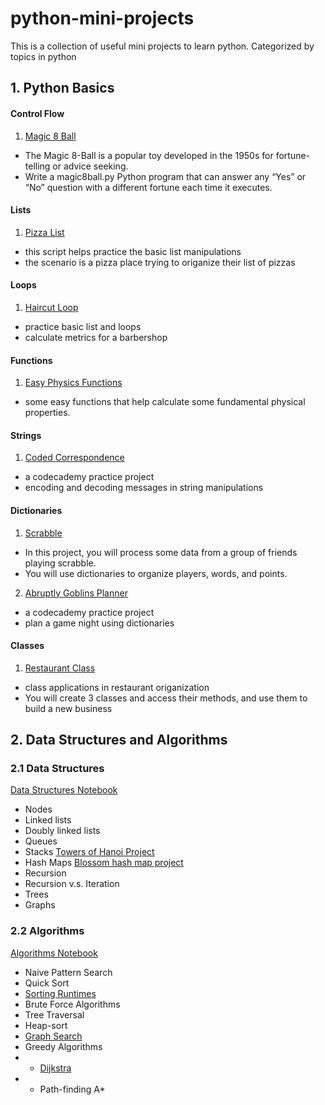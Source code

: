 # python-mini-projects
This is a collection of useful mini projects to learn python. Categorized by topics in python

## 1. Python Basics
#### Control Flow
1. [Magic 8 Ball](python_basics/magic8ball.py)
* The Magic 8-Ball is a popular toy developed in the 1950s for fortune-telling or advice seeking.
* Write a magic8ball.py Python program that can answer any “Yes” or “No” question with a different fortune each time it executes.

#### Lists
1. [Pizza List](python_basics/pizza_list.py)
* this script helps practice the basic list manipulations
* the scenario is a pizza place trying to origanize their list of pizzas

#### Loops
1. [Haircut Loop](python_basics/haircut_loop.py)
* practice basic list and loops
* calculate metrics for a barbershop

#### Functions
1. [Easy Physics Functions](python_basics/physics_functions.py)
* some easy functions that help calculate some fundamental physical properties.

#### Strings
1. [Coded Correspondence](python_basics/coded_correspondence/coded_correspondence.ipynb)
* a codecademy practice project
* encoding and decoding messages in string manipulations

#### Dictionaries
1. [Scrabble](python_basics/scrabble_dict.py)
* In this project, you will process some data from a group of friends playing scrabble.
* You will use dictionaries to organize players, words, and points.
2. [Abruptly Goblins Planner](python_basics/abruptly_goblins_dict/Abruptly%20Goblins%20Planner.ipynb)
* a codecademy practice project
* plan a game night using dictionaries

#### Classes
1. [Restaurant Class](python_basics/restaurant_class.py)
* class applications in restaurant origanization
* You will create 3 classes and access their methods, and use them to build a new business

## 2. Data Structures and Algorithms

### 2.1 Data Structures
[Data Structures Notebook](data_structures_and_algorithms/data_structures.ipynb)
- Nodes
- Linked lists
- Doubly linked lists
- Queues
- Stacks
    [Towers of Hanoi Project](data_structures_and_algorithms/towers_of_hanoi/)
- Hash Maps
    [Blossom hash map project](data_structures_and_algorithms/blossom/)
- Recursion
- Recursion v.s. Iteration
- Trees
- Graphs

### 2.2 Algorithms
[Algorithms Notebook](data_structures_and_algorithms/algorithms.ipynb)
- Naive Pattern Search
- Quick Sort
- [Sorting Runtimes](data_structures_and_algorithms/sorted_books/)
- Brute Force Algorithms
- Tree Traversal
- Heap-sort
- [Graph Search](data_structures_and_algorithms/graph_search_project/)
- Greedy Algorithms
- - [Dijkstra](data_structures_and_algorithms/greedy_algorithm_project/)
- - Path-finding A*